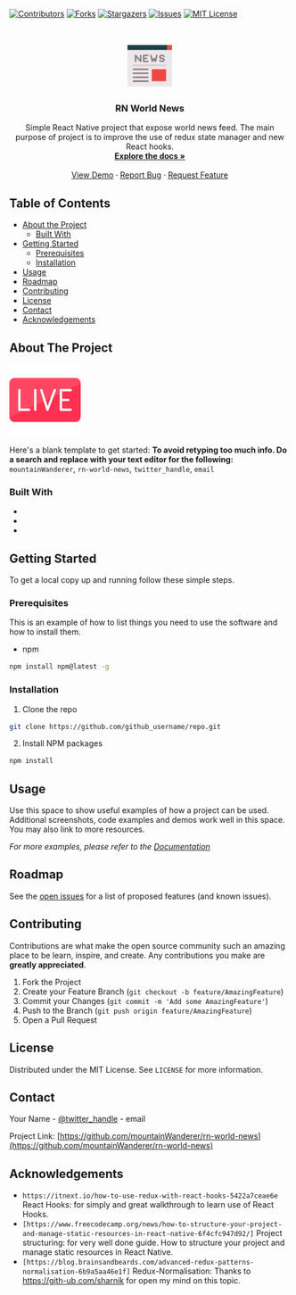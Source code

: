 <!--
*** Thanks for checking out this README Template. If you have a suggestion that would
*** make this better, please fork the repo and create a pull request or simply open
*** an issue with the tag "enhancement".
*** Thanks again! Now go create something AMAZING! :D
***
***
***
*** To avoid retyping too much info. Do a search and replace for the following:
*** github_username, repo, twitter_handle, email
-->



<!-- PROJECT SHIELDS -->
<!--
*** I'm using markdown "reference style" links for readability.
*** Reference links are enclosed in brackets [ ] instead of parentheses ( ).
*** See the bottom of this document for the declaration of the reference variables
*** for contributors-url, forks-url, etc. This is an optional, concise syntax you may use.
*** https://www.markdownguide.org/basic-syntax/#reference-style-links
-->
[![Contributors][contributors-shield]][contributors-url]
[![Forks][forks-shield]][forks-url]
[![Stargazers][stars-shield]][stars-url]
[![Issues][issues-shield]][issues-url]
[![MIT License][license-shield]][license-url]



<!-- PROJECT LOGO -->
<br />
<p align="center">
  <a href="https://github.com/mountainWanderer/rn-world-news">
    <img src="readme/text-lines.png" alt="Logo" width="80" height="80">
  </a>

  <h3 align="center">RN World News</h3>

  <p align="center">
    Simple React Native project that expose world news feed.
    The main purpose of project is to improve the use of redux state manager and new React hooks.
    <br />
    <a href="https://github.com/mountainWanderer/rn-world-news"><strong>Explore the docs »</strong></a>
    <br />
    <br />
    <a href="https://github.com/mountainWanderer/rn-world-news">View Demo</a>
    ·
    <a href="https://github.com/mountainWanderer/rn-world-news/issues">Report Bug</a>
    ·
    <a href="https://github.com/mountainWanderer/rn-world-news/issues">Request Feature</a>
  </p>
</p>



<!-- TABLE OF CONTENTS -->
## Table of Contents

* [About the Project](#about-the-project)
  * [Built With](#built-with)
* [Getting Started](#getting-started)
  * [Prerequisites](#prerequisites)
  * [Installation](#installation)
* [Usage](#usage)
* [Roadmap](#roadmap)
* [Contributing](#contributing)
* [License](#license)
* [Contact](#contact)
* [Acknowledgements](#acknowledgements)



<!-- ABOUT THE PROJECT -->
## About The Project

[![Product Name Screen Shot][product-screenshot]](https://example.com)

Here's a blank template to get started:
**To avoid retyping too much info. Do a search and replace with your text editor for the following:**
`mountainWanderer`, `rn-world-news`, `twitter_handle`, `email`


### Built With

* []()
* []()
* []()



<!-- GETTING STARTED -->
## Getting Started

To get a local copy up and running follow these simple steps.

### Prerequisites

This is an example of how to list things you need to use the software and how to install them.
* npm
```sh
npm install npm@latest -g
```

### Installation
 
1. Clone the repo
```sh
git clone https://github.com/github_username/repo.git
```
2. Install NPM packages
```sh
npm install
```



<!-- USAGE EXAMPLES -->
## Usage

Use this space to show useful examples of how a project can be used. Additional screenshots, code examples and demos work well in this space. You may also link to more resources.

_For more examples, please refer to the [Documentation](https://example.com)_



<!-- ROADMAP -->
## Roadmap

See the [open issues](https://github.com/mountainWanderer/rn-world-news/issues) for a list of proposed features (and known issues).



<!-- CONTRIBUTING -->
## Contributing

Contributions are what make the open source community such an amazing place to be learn, inspire, and create. Any contributions you make are **greatly appreciated**.

1. Fork the Project
2. Create your Feature Branch (`git checkout -b feature/AmazingFeature`)
3. Commit your Changes (`git commit -m 'Add some AmazingFeature'`)
4. Push to the Branch (`git push origin feature/AmazingFeature`)
5. Open a Pull Request



<!-- LICENSE -->
## License

Distributed under the MIT License. See `LICENSE` for more information.



<!-- CONTACT -->
## Contact

Your Name - [@twitter_handle](https://twitter.com/twitter_handle) - email

Project Link: [https://github.com/mountainWanderer/rn-world-news](https://github.com/mountainWanderer/rn-world-news)



<!-- ACKNOWLEDGEMENTS -->
## Acknowledgements

* ```https://itnext.io/how-to-use-redux-with-react-hooks-5422a7ceae6e```
React Hooks: for simply and great walkthrough to learn use of React Hooks.
* ```[https://www.freecodecamp.org/news/how-to-structure-your-project-and-manage-static-resources-in-react-native-6f4cfc947d92/]```
Project structuring: for very well done guide. How to structure your project and manage static resources in React Native.
* ```[https://blog.brainsandbeards.com/advanced-redux-patterns-normalisation-6b9a5aa46e1f]``` Redux-Normalisation: Thanks to https://gith-ub.com/sharnik for open my mind on this topic.




<!-- MARKDOWN LINKS & IMAGES -->
<!-- https://www.markdownguide.org/basic-syntax/#reference-style-links -->
[contributors-shield]: https://img.shields.io/github/contributors/othneildrew/Best-README-Template.svg?style=flat-square
[contributors-url]: https://github.com/mountainWanderer/rn-world-news/graphs/contributors
[forks-shield]: https://img.shields.io/github/forks/mountainWanderer/rn-world-news
[forks-url]: https://github.com/mountainWanderer/rn-world-news/network/members
[stars-shield]: https://img.shields.io/github/stars/mountainWanderer/rn-world-news
[stars-url]: https://github.com/mountainWanderer/rn-world-news/stargazers
[issues-shield]: https://img.shields.io/github/issues/mountainWanderer/rn-world-news
[issues-url]: https://github.com/mountainWanderer/rn-world-news/issues
[license-shield]: https://img.shields.io/github/license/mountainWanderer/rn-world-news
[license-url]: https://github.com/mountainWanderer/rn-world-news/blob/master/LICENSE.txt
[product-screenshot]: readme/live.png
